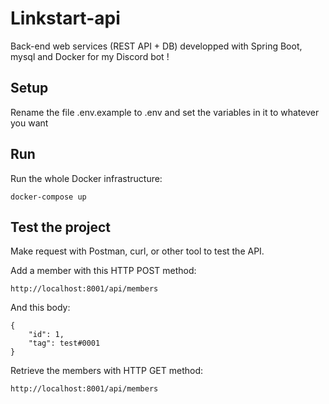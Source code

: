 # Linkstart-api
Back-end web services (REST API + DB) developped with Spring Boot, mysql and Docker for my Discord bot !  

## Setup
Rename the file .env.example to .env and set the variables in it to whatever you want

## Run
Run the whole Docker infrastructure:
```
docker-compose up
```

## Test the project
Make request with Postman, curl, or other tool to test the API.<br>

Add a member with this HTTP POST method:
```
http://localhost:8001/api/members
```
And this body:
```
{
    "id": 1,
    "tag": test#0001
}
```

Retrieve the members with HTTP GET method:
```
http://localhost:8001/api/members
```
